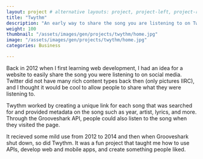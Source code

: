 ```yaml
---
layout: project # alternative layouts: project, project-left, project-right, project-top
title: "Twythm"
description: "An early way to share the song you are listening to on Twitter"
weight: 100
thumbnail: "/assets/images/gen/projects/twythm/home.jpg"
image: "/assets/images/gen/projects/twythm/home.jpg"
categories: Business

---
```


Back in 2012 when I first learning web development, I had an idea for a website to easily share the song you were listening to on social media. Twitter did not have many rich content types back then (only pictures IIRC), and I thought it would be cool to allow people to share what they were listening to.

Twythm worked by creating a unique link for each song that was searched for and provided metadata on the song such as year, artist, lyrics, and more. Through the Grooveshark API, people could also listen to the song when they visited the page.

It recieved some mild use from 2012 to 2014 and then when Grooveshark shut down, so did Twythm. It was a fun project that taught me how to use APIs, develop web and mobile apps, and create something people liked.